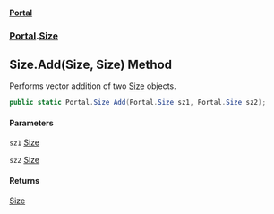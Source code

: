 #### [Portal](index.md 'index')
### [Portal](Portal.md 'Portal').[Size](Size.md 'Portal.Size')

## Size.Add(Size, Size) Method

Performs vector addition of two [Size](Size.md 'Portal.Size') objects.

```csharp
public static Portal.Size Add(Portal.Size sz1, Portal.Size sz2);
```
#### Parameters

<a name='Portal.Size.Add(Portal.Size,Portal.Size).sz1'></a>

`sz1` [Size](Size.md 'Portal.Size')

<a name='Portal.Size.Add(Portal.Size,Portal.Size).sz2'></a>

`sz2` [Size](Size.md 'Portal.Size')

#### Returns
[Size](Size.md 'Portal.Size')